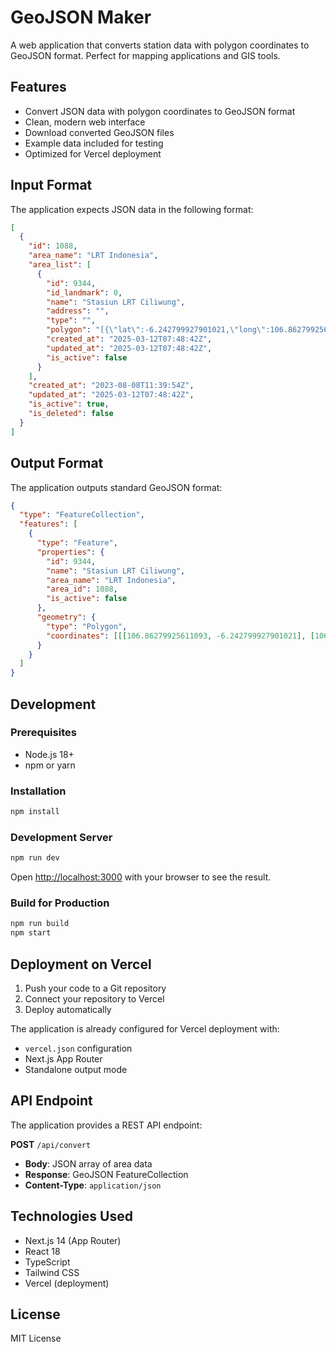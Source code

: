 # GeoJSON Maker

A web application that converts station data with polygon coordinates to GeoJSON format. Perfect for mapping applications and GIS tools.

## Features

- Convert JSON data with polygon coordinates to GeoJSON format
- Clean, modern web interface
- Download converted GeoJSON files
- Example data included for testing
- Optimized for Vercel deployment

## Input Format

The application expects JSON data in the following format:

```json
[
  {
    "id": 1088,
    "area_name": "LRT Indonesia",
    "area_list": [
      {
        "id": 9344,
        "id_landmark": 0,
        "name": "Stasiun LRT Ciliwung",
        "address": "",
        "type": "",
        "polygon": "[{\"lat\":-6.242799927901021,\"long\":106.86279925611093},{\"lat\":-6.243423842559002,\"long\":106.86278852727487}]",
        "created_at": "2025-03-12T07:48:42Z",
        "updated_at": "2025-03-12T07:48:42Z",
        "is_active": false
      }
    ],
    "created_at": "2023-08-08T11:39:54Z",
    "updated_at": "2025-03-12T07:48:42Z",
    "is_active": true,
    "is_deleted": false
  }
]
```

## Output Format

The application outputs standard GeoJSON format:

```json
{
  "type": "FeatureCollection",
  "features": [
    {
      "type": "Feature",
      "properties": {
        "id": 9344,
        "name": "Stasiun LRT Ciliwung",
        "area_name": "LRT Indonesia",
        "area_id": 1088,
        "is_active": false
      },
      "geometry": {
        "type": "Polygon",
        "coordinates": [[[106.86279925611093, -6.242799927901021], [106.86278852727487, -6.243423842559002]]]
      }
    }
  ]
}
```

## Development

### Prerequisites

- Node.js 18+ 
- npm or yarn

### Installation

```bash
npm install
```

### Development Server

```bash
npm run dev
```

Open [http://localhost:3000](http://localhost:3000) with your browser to see the result.

### Build for Production

```bash
npm run build
npm start
```

## Deployment on Vercel

1. Push your code to a Git repository
2. Connect your repository to Vercel
3. Deploy automatically

The application is already configured for Vercel deployment with:
- `vercel.json` configuration
- Next.js App Router
- Standalone output mode

## API Endpoint

The application provides a REST API endpoint:

**POST** `/api/convert`

- **Body**: JSON array of area data
- **Response**: GeoJSON FeatureCollection
- **Content-Type**: `application/json`

## Technologies Used

- Next.js 14 (App Router)
- React 18
- TypeScript
- Tailwind CSS
- Vercel (deployment)

## License

MIT License
